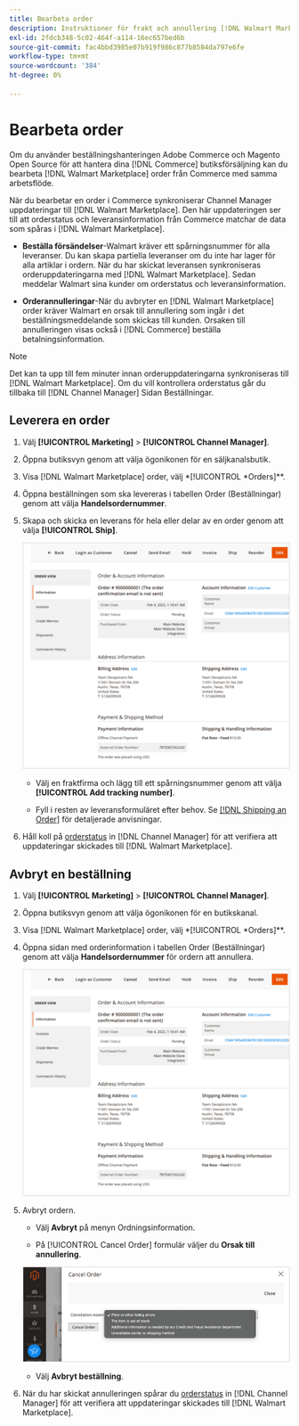 ```yaml
---
title: Bearbeta order
description: Instruktioner för frakt och annullering [!DNL Walmart Marketplace] beställningar från Adobe Commerce och Magento Open Source.
exl-id: 2fdcb348-5c02-464f-a114-16ec657bed6b
source-git-commit: fac4bbd3985e07b919f986c877b8584da797e6fe
workflow-type: tm+mt
source-wordcount: '384'
ht-degree: 0%

---
```


# Bearbeta order

Om du använder beställningshanteringen Adobe Commerce och Magento Open Source för att hantera dina [!DNL Commerce] butiksförsäljning kan du bearbeta [!DNL Walmart Marketplace] order från Commerce med samma arbetsflöde.

När du bearbetar en order i Commerce synkroniserar Channel Manager uppdateringar till [!DNL Walmart Marketplace]. Den här uppdateringen ser till att orderstatus och leveransinformation från Commerce matchar de data som spåras i [!DNL Walmart Marketplace].

* **Beställa försändelser**-Walmart kräver ett spårningsnummer för alla leveranser. Du kan skapa partiella leveranser om du inte har lager för alla artiklar i ordern. När du har skickat leveransen synkroniseras orderuppdateringarna med [!DNL Walmart Marketplace]. Sedan meddelar Walmart sina kunder om orderstatus och leveransinformation.

* **Orderannulleringar**-När du avbryter en [!DNL Walmart Marketplace] order kräver Walmart en orsak till annullering som ingår i det beställningsmeddelande som skickas till kunden. Orsaken till annulleringen visas också i [!DNL Commerce] beställa betalningsinformation.

>[!NOTE]
>
> Det kan ta upp till fem minuter innan orderuppdateringarna synkroniseras till [!DNL Walmart Marketplace]. Om du vill kontrollera orderstatus går du tillbaka till [!DNL Channel Manager] Sidan Beställningar.

## Leverera en order

1. Välj **[!UICONTROL Marketing]** > **[!UICONTROL Channel Manager]**.

1. Öppna butiksvyn genom att välja ögonikonen för en säljkanalsbutik.

1. Visa [!DNL Walmart Marketplace] order, välj *[!UICONTROL *Orders]**.

1. Öppna beställningen som ska levereras i tabellen Order (Beställningar) genom att välja **Handelsordernummer**.

1. Skapa och skicka en leverans för hela eller delar av en order genom att välja **[!UICONTROL Ship]**.

   ![Detaljvy för handelsorder för en Walmart Marketplace-order](assets/order-detail-with-external-order-id.png)

   * Välj en fraktfirma och lägg till ett spårningsnummer genom att välja **[!UICONTROL Add tracking number]**.

   * Fyll i resten av leveransformuläret efter behov. Se [[!DNL Shipping an Order]](https://docs.magento.com/user-guide/sales/order-ship.html) för detaljerade anvisningar.

1. Håll koll på [orderstatus](manage-orders.md#about-order-status) in [!DNL Channel Manager] för att verifiera att uppdateringar skickades till [!DNL Walmart Marketplace].

## Avbryt en beställning

1. Välj **[!UICONTROL Marketing]** > **[!UICONTROL Channel Manager]**.

1. Öppna butiksvyn genom att välja ögonikonen för en butikskanal.

1. Visa [!DNL Walmart Marketplace] order, välj *[!UICONTROL *Orders]**.

1. Öppna sidan med orderinformation i tabellen Order (Beställningar) genom att välja **Handelsordernummer** för ordern att annullera.

   ![Detaljvy för handelsorder för en Walmart Marketplace-order](assets/order-detail-with-external-order-id.png)

1. Avbryt ordern.

   * Välj **Avbryt** på menyn Ordningsinformation.

   * På [!UICONTROL Cancel Order] formulär väljer du **Orsak till annullering**.

   ![Detaljvy för handelsorder för en Walmart Marketplace-order](assets/cancel-order-reason-selector.png)

   * Välj **Avbryt beställning**.


1. När du har skickat annulleringen spårar du [orderstatus](manage-orders.md#about-order-status) in [!DNL Channel Manager] för att verifiera att uppdateringar skickades till [!DNL Walmart Marketplace].
